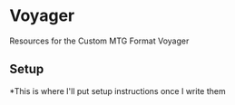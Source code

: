 # Voyager
Resources for the Custom MTG Format Voyager

## Setup
*This is where I'll put setup instructions once I write them